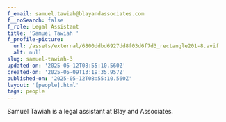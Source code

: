 ```yaml
---
f_email: samuel.tawiah@blayandassociates.com
f__noSearch: false
f_role: Legal Assistant
title: 'Samuel Tawiah '
f_profile-picture:
  url: /assets/external/6800ddbd6927dd8f03d6f7d3_rectangle201-8.avif
  alt: null
slug: samuel-tawiah-3
updated-on: '2025-05-12T08:55:10.560Z'
created-on: '2025-05-09T13:19:35.957Z'
published-on: '2025-05-12T08:55:10.560Z'
layout: '[people].html'
tags: people
---
```


Samuel Tawiah is a legal assistant at Blay and Associates.
